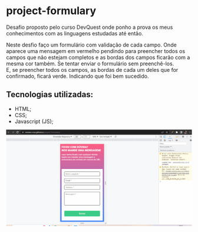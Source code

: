 # project-formulary

Desafio proposto pelo curso DevQuest onde ponho a prova os meus conhecimentos com as linguagens estudadas até então.
<br>

Neste desfio faço um formulário com validação de cada campo. Onde aparece uma mensagem em vermelho pendindo para preencher todos os campos que não estejam completos e as bordas dos campos ficarão com a mesma cor também. Se tentar enviar o formulário sem preenchê-los.
<br> 
E, se preencher todos os campos, as bordas de cada um deles que for confirmado, ficará verde. Indicando que foi bem sucedido.


## Tecnologias utilizadas:

- HTML;
- CSS;
- Javascript (JS);

<img src="./src/images/desafio-formulario.gif">